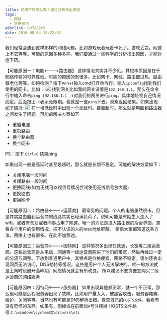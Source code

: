 ```yaml
---
title: 网络不好怎么办？通过分析找出原因
tags:
  - 网络
  - 常用技巧
abbrlink: b97c82c9
date: 2016-08-04 15:22:33
---
```


我们经常会遇到这样那样的网络问题。比如游戏玩着玩着卡死了。游戏丢包。网速上不去等等。可能的原因多种多样。我们要通过一些科学的分析找出原因，才能对症下药。

【可能原因一：电脑<--->路由器】
这种情况其实并不少见。其根本原因是在于网络传输的可靠性低。可能的原因的有很多。比如网卡、网线、路由器过热、路由器老化等等。如何检测？按下win+r输入cmd打开命令行。输入`ipconfig`找到我们使用的网卡。比如：
![](/images/common/网络/002.png)
找到网关比如我的网关设置是`192.168.1.1`。那么在命令行中输入命令`ping 192.168.1.1 -t`对我们的网关进行`ping`。具体地址视自己情况而定。后面跟上`-t`表示无限期。也就是一直`ping`下去。观察返回结果。如果出现如下情况:
![](/images/common/网络/001.png)
在一堆低延时中出现一个高延时。甚至超时。那么就是电脑到路由器之间发生了问题。可能的解决方案如下
- 重启电脑
- 重启路由
- 换个路由器
- 换个网卡

PS：按下 `Ctrl+C` 结束ping

如果出现一直是高延时甚至是超时，那么就是长期不稳定。可能的解决方案如下：
- 关闭电脑一段时间
- 关闭路由一段时间
- 更换网线(如为无线可以视信号情况尝试使用无线信号放大器)
- 更换路由
- 更换网卡

【可能原因二：路由器<--->运营商】
最常见的问题。个人的电脑虽然很卡。但是其实路由器到运营商的线路其实已经满负荷了。说明可能是有陌生人连入了wifi。或者有舍友或者同事占用了网速。唯一的方法是进入路由器的后台界面。查看各个用户的使用情况。把不认识的人的mac地址屏蔽。
相信大家都知道这些方法。网络上也有很多。在此不加赘述。

【可能原因三：运营商<--->因特网】
这种情况多出现在铁通，长宽等二级运营商。这些运营商是从电信、网通等一级运营商购买了他们的带宽，然后再经过一定的分流与调整。下放到普通用户中。其特点是价格便宜，网络不稳定。偶尔还会出现网页无法访问，DNS劫持等情况。这些是用户个人无法解决的。唯一的方法就是上网时段避开高峰期，网络情况就会有所改良。
所以建议不要贪便宜购买二级运营商的网络服务

【可能原因四：因特网<--->服务器】
如果出现其他都正常，就一个不正常。那么很可能是远程服务器出现了故障。比如用户量太大，被黑客攻击，服务器瘫痪、维护、关闭等等。当然也有可能是DNS解析出错。查查自己的`HOSTS文件`。看看有没有奇怪的东西。如果有，删掉或在前面加`#`号注释掉
HOSTS文件路径:`C:\windows\system32\drivers\etc`
